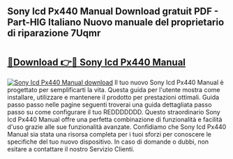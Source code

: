 ## Sony Icd Px440 Manual Download gratuit PDF - Part-HlG Italiano Nuovo manuale del proprietario di riparazione 7Uqmr

# <h2><a href="http://dfdj9u.blite.top/?on=Sony+Icd+Px440+Manual">🔗Download 👉🔴 Sony Icd Px440 Manual</a></h2>

[![Sony Icd Px440 Manual download](https://i.imgur.com/lujVjoI.png)](http://dfdj9u.blite.top/?on=Sony+Icd+Px440+Manual)
Il tuo nuovo Sony Icd Px440 Manual è progettato per semplificarti la vita. Questa guida per l'utente mostra come installare, utilizzare e mantenere il prodotto per prestazioni ottimali. Guida passo passo nelle pagine seguenti troverai una guida dettagliata passo passo su come configurare il tuo REDDDDDDD. Questo straordinario Sony Icd Px440 Manual offre una perfetta combinazione di funzionalità e facilità d'uso grazie alle sue funzionalità avanzate. Confidiamo che Sony Icd Px440 Manual sia stata una risorsa completa per i tuoi sforzi per conoscere le specifiche del tuo nuovo dispositivo. In caso di domande o dubbi, non esitare a contattare il nostro Servizio Clienti.
